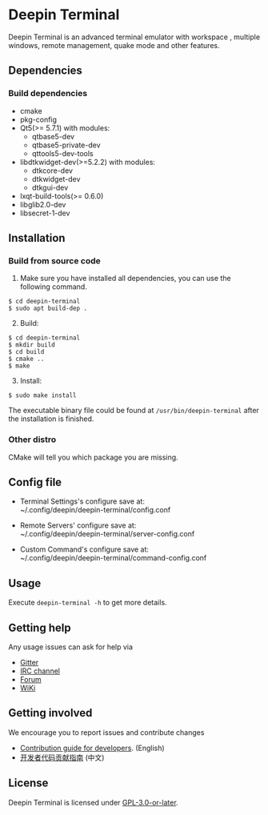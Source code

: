 # Deepin Terminal

Deepin Terminal is an advanced terminal emulator with workspace , multiple windows, remote management, quake mode and other features.

## Dependencies

### Build dependencies
* cmake
* pkg-config
* Qt5(>= 5.7.1) with modules:
  - qtbase5-dev
  - qtbase5-private-dev
  - qttools5-dev-tools
* libdtkwidget-dev(>=5.2.2) with modules:
  - dtkcore-dev
  - dtkwidget-dev
  - dtkgui-dev
* lxqt-build-tools(>= 0.6.0)
* libglib2.0-dev
* libsecret-1-dev

## Installation

### Build from source code

1. Make sure you have installed all dependencies, you can use the following command.
```
$ cd deepin-terminal
$ sudo apt build-dep .
```

2. Build:
```
$ cd deepin-terminal
$ mkdir build
$ cd build
$ cmake ..
$ make
```

3. Install:
```
$ sudo make install
```

The executable binary file could be found at `/usr/bin/deepin-terminal` after the installation is finished.

### Other distro

CMake will tell you which package you are missing.

## Config file

* Terminal Settings's configure save at:<br/>
~/.config/deepin/deepin-terminal/config.conf

* Remote Servers' configure save at:<br/>
~/.config/deepin/deepin-terminal/server-config.conf

* Custom Command's configure save at:<br/>
~/.config/deepin/deepin-terminal/command-config.conf

## Usage

Execute `deepin-terminal -h` to get more details.

## Getting help

Any usage issues can ask for help via

* [Gitter](https://gitter.im/orgs/linuxdeepin/rooms)
* [IRC channel](https://webchat.freenode.net/?channels=deepin)
* [Forum](https://bbs.deepin.org)
* [WiKi](https://wiki.deepin.org/)

## Getting involved

We encourage you to report issues and contribute changes

* [Contribution guide for developers](https://github.com/linuxdeepin/developer-center/wiki/Contribution-Guidelines-for-Developers-en). (English)
* [开发者代码贡献指南](https://github.com/linuxdeepin/developer-center/wiki/Contribution-Guidelines-for-Developers) (中文)

## License

Deepin Terminal is licensed under [GPL-3.0-or-later](LICENSE).
